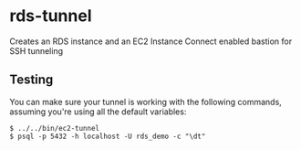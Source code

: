 # rds-tunnel

Creates an RDS instance and an EC2 Instance Connect enabled bastion for SSH tunneling

## Testing

You can make sure your tunnel is working with the following commands, assuming you're using all the default variables:

    $ ../../bin/ec2-tunnel
    $ psql -p 5432 -h localhost -U rds_demo -c "\dt"
